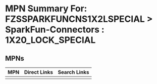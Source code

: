 



# MPN Summary For: FZSSPARKFUNCNS1X2LSPECIAL > SparkFun-Connectors : 1X20_LOCK_SPECIAL

## MPNs
  

|MPN|Direct Links|Search Links|
| :--- | :--- | :--- |
||||

